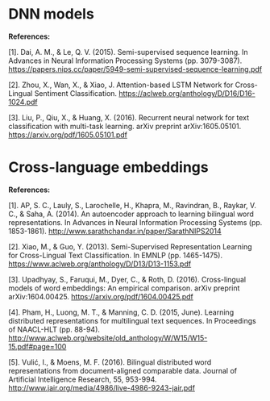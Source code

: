# DNN models

**References:**

\[1]. Dai, A. M., & Le, Q. V. (2015). Semi-supervised sequence learning. In Advances in Neural Information Processing Systems (pp. 3079-3087). https://papers.nips.cc/paper/5949-semi-supervised-sequence-learning.pdf

\[2]. Zhou, X., Wan, X., & Xiao, J. Attention-based LSTM Network for Cross-Lingual Sentiment Classification. https://aclweb.org/anthology/D/D16/D16-1024.pdf

\[3]. Liu, P., Qiu, X., & Huang, X. (2016). Recurrent neural network for text classification with multi-task learning. arXiv preprint arXiv:1605.05101. https://arxiv.org/pdf/1605.05101.pdf

# Cross-language embeddings

**References:**

\[1]. AP, S. C., Lauly, S., Larochelle, H., Khapra, M., Ravindran, B., Raykar, V. C., & Saha, A. (2014). An autoencoder approach to learning bilingual word representations. In Advances in Neural Information Processing Systems (pp. 1853-1861). http://www.sarathchandar.in/paper/SarathNIPS2014

\[2]. Xiao, M., & Guo, Y. (2013). Semi-Supervised Representation Learning for Cross-Lingual Text Classification. In EMNLP (pp. 1465-1475). https://www.aclweb.org/anthology/D/D13/D13-1153.pdf

\[3]. Upadhyay, S., Faruqui, M., Dyer, C., & Roth, D. (2016). Cross-lingual models of word embeddings: An empirical comparison. arXiv preprint arXiv:1604.00425. https://arxiv.org/pdf/1604.00425.pdf

\[4]. Pham, H., Luong, M. T., & Manning, C. D. (2015, June). Learning distributed representations for multilingual text sequences. In Proceedings of NAACL-HLT (pp. 88-94). http://www.aclweb.org/website/old_anthology/W/W15/W15-15.pdf#page=100

\[5]. Vulić, I., & Moens, M. F. (2016). Bilingual distributed word representations from document-aligned comparable data. Journal of Artificial Intelligence Research, 55, 953-994. http://www.jair.org/media/4986/live-4986-9243-jair.pdf
